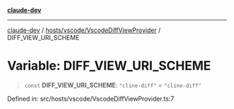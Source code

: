 [**claude-dev**](../../../../README.md)

***

[claude-dev](../../../../README.md) / [hosts/vscode/VscodeDiffViewProvider](../README.md) / DIFF\_VIEW\_URI\_SCHEME

# Variable: DIFF\_VIEW\_URI\_SCHEME

> `const` **DIFF\_VIEW\_URI\_SCHEME**: `"cline-diff"` = `"cline-diff"`

Defined in: src/hosts/vscode/VscodeDiffViewProvider.ts:7
